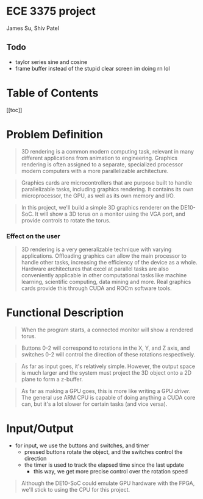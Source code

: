 # ECE 3375 project 
James Su, Shiv Patel

## Todo
- taylor series sine and cosine
- frame buffer instead of the stupid clear screen im doing rn lol


# Table of Contents
[[toc]]

# Problem Definition
> 3D rendering is a common modern computing task, relevant in many different applications from animation to engineering. 
Graphics rendering is often assigned to a separate, specialized processor modern computers with a more parallelizable architecture. 

> Graphics cards are microcontrollers that are purpose built to handle parallelizable tasks, including graphics rendering. It contains its own microprocessor, the GPU, as well as its own memory and I/O.

> In this project, we'll build a simple 3D graphics renderer on the DE10-SoC. It will show a 3D torus on a monitor using the VGA port, and provide controls to rotate the torus.

### Effect on the user
> 3D rendering is a very generalizable technique with varying applications.
Offloading graphics can allow the main processor to handle other tasks, increasing the efficiency of the device as a whole. Hardware architectures that excel at parallel tasks are also conveniently applicable in other computational tasks like machine learning, scientific computing, data mining and more. 
> Real graphics cards provide this through CUDA and ROCm software tools.

# Functional Description

> When the program starts, a connected monitor will show a rendered torus.

> Buttons 0-2 will correspond to rotations in the X, Y, and Z axis, and switches 0-2 will control the direction of these rotations respectively.

> As far as input goes, it's relatively simple. However, the output space is much larger and the system must project the 3D object onto a 2D plane to form a z-buffer.

> As far as making a GPU goes, this is more like writing a GPU *driver*. The general use ARM CPU is capable of doing anything a CUDA core can, but it's a lot slower for certain tasks (and vice versa).

# Input/Output
- for input, we use the buttons and switches, and timer
  - pressed buttons rotate the object, and the switches control the direction
  - the timer is used to track the elapsed time since the last update
    - this way, we get more precise control over the rotation speed

> Although the DE10-SoC could emulate GPU hardware with the FPGA, we'll stick to using the CPU for this project. 

